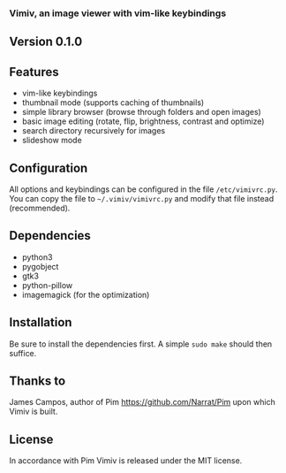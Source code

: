 ### Vimiv, an image viewer with vim-like keybindings

## Version 0.1.0

## Features
* vim-like keybindings
* thumbnail mode (supports caching of thumbnails)
* simple library browser (browse through folders and open images)
* basic image editing (rotate, flip, brightness, contrast and optimize)
* search directory recursively for images
* slideshow mode

## Configuration
All options and keybindings can be configured in the file `/etc/vimivrc.py`. You
can copy the file to `~/.vimiv/vimivrc.py` and modify that file instead
(recommended).

## Dependencies
* python3
* pygobject
* gtk3
* python-pillow
* imagemagick (for the optimization)

## Installation
Be sure to install the dependencies first. A simple `sudo make` should then
suffice.

## Thanks to
James Campos, author of Pim https://github.com/Narrat/Pim upon which Vimiv is
built.

## License
In accordance with Pim Vimiv is released under the MIT license.

